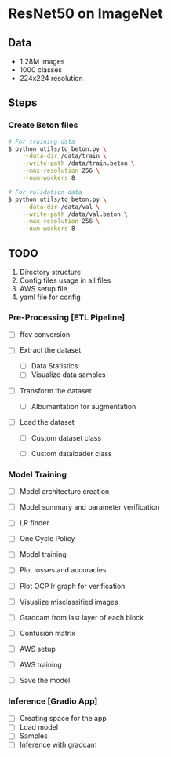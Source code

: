 # ResNet50 on ImageNet

## Data

- 1.28M images
- 1000 classes
- 224x224 resolution


## Steps
### Create Beton files
```bash
# For training data
$ python utils/to_beton.py \
    --data-dir /data/train \
    --write-path /data/train.beton \
    --max-resolution 256 \
    --num-workers 8

# For validation data
$ python utils/to_beton.py \
    --data-dir /data/val \
    --write-path /data/val.beton \
    --max-resolution 256 \
    --num-workers 8
```



## TODO

1. Directory structure
2. Config files usage in all files
3. AWS setup file
4. yaml file for config



### Pre-Processing [ETL Pipeline]

- [ ] ffcv conversion

- [ ] Extract the dataset
  - [ ] Data Statistics
  - [ ] Visualize data samples
- [ ] Transform the dataset
  - [ ] Albumentation for augmentation
- [ ] Load the dataset
  - [ ] Custom dataset class
  - [ ] Custom dataloader class


### Model Training
- [ ] Model architecture creation
- [ ] Model summary and parameter verification
- [ ] LR finder
- [ ] One Cycle Policy
- [ ] Model training
- [ ] Plot losses and accuracies
- [ ] Plot OCP lr graph for verification
- [ ] Visualize misclassified images
- [ ] Gradcam from last layer of each block
- [ ] Confusion matrix
- [ ] AWS setup
- [ ] AWS training
- [ ] Save the model


### Inference [Gradio App]
- [ ] Creating space for the app
- [ ] Load model
- [ ] Samples
- [ ] Inference with gradcam